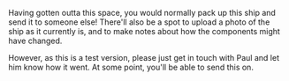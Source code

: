 Having gotten outta this space, you would normally pack up this ship and send it to someone else! There'll also be a spot to upload a photo of the ship as it currently is, and to make notes about how the components might have changed.

However, as this is a test version, please just get in touch with Paul and let him know how it went. At some point, you'll be able to send this on.
